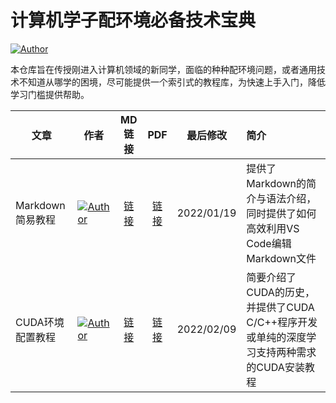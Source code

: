 # 计算机学子配环境必备技术宝典
[![Author](https://img.shields.io/badge/Github-四川大学_智锐科创计算机协会-blue?logo=github)](https://github.com/scu-covariant/) 

本仓库旨在传授刚进入计算机领域的新同学，面临的种种配环境问题，或者通用技术不知道从哪学的困境，尽可能提供一个索引式的教程库，为快速上手入门，降低学习门槛提供帮助。

|文章|作者|MD链接|PDF|最后修改|简介|
|-|-|:-:|:-:|:-:|:-|
|Markdown简易教程|[![Author](https://img.shields.io/badge/Github-晴霾-blue?logo=github)](https://github.com/sunnyhaze/) |[链接](markdown简易教程/我的Markdown教程.md)|[链接](markdown简易教程/我的Markdown教程.pdf)|2022/01/19|提供了Markdown的简介与语法介绍，同时提供了如何高效利用VS Code编辑Markdown文件|
|CUDA环境配置教程|[![Author](https://img.shields.io/badge/Github-晴霾-blue?logo=github)](https://github.com/sunnyhaze/) |[链接](CUDA环境配置教程/CUDA环境配置教程.md)|[链接](CUDA环境配置教程/CUDA环境配置教程.pdf)|2022/02/09|简要介绍了CUDA的历史，并提供了CUDA C/C++程序开发或单纯的深度学习支持两种需求的CUDA安装教程|